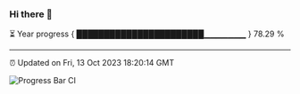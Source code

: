 ### Hi there 👋

⏳ Year progress { ███████████████████████▁▁▁▁▁▁▁ } 78.29 %

---

⏰ Updated on Fri, 13 Oct 2023 18:20:14 GMT

![Progress Bar CI](https://github.com/liununu/liununu/workflows/Progress%20Bar%20CI/badge.svg)
